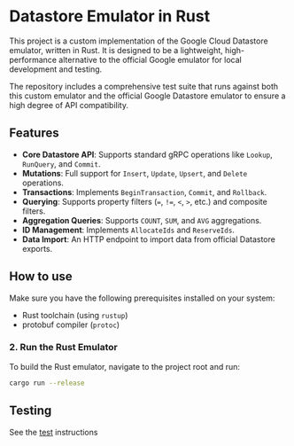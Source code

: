 # Datastore Emulator in Rust

This project is a custom implementation of the Google Cloud Datastore emulator, written in Rust. It is designed to be a lightweight, high-performance alternative to the official Google emulator for local development and testing.

The repository includes a comprehensive test suite that runs against both this custom emulator and the official Google Datastore emulator to ensure a high degree of API compatibility.

## Features

*   **Core Datastore API**: Supports standard gRPC operations like `Lookup`, `RunQuery`, and `Commit`.
*   **Mutations**: Full support for `Insert`, `Update`, `Upsert`, and `Delete` operations.
*   **Transactions**: Implements `BeginTransaction`, `Commit`, and `Rollback`.
*   **Querying**: Supports property filters (`=`, `!=`, `<`, `>`, etc.) and composite filters.
*   **Aggregation Queries**: Supports `COUNT`, `SUM`, and `AVG` aggregations.
*   **ID Management**: Implements `AllocateIds` and `ReserveIds`.
*   **Data Import**: An HTTP endpoint to import data from official Datastore exports.


## How to use

Make sure you have the following prerequisites installed on your system:
 * Rust toolchain (using `rustup`)
 * protobuf compiler (`protoc`)

### 2. Run the Rust Emulator
To build the Rust emulator, navigate to the project root and run:

```bash
cargo run --release
```


## Testing

See the [test](https://github.com/guibeira/datastore-emulator/blob/main/tests/README.md) instructions
